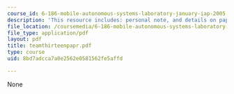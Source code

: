 ```yaml
---
course_id: 6-186-mobile-autonomous-systems-laboratory-january-iap-2005
description: 'This resource includes: personal note, and details on paper.'
file_location: /coursemedia/6-186-mobile-autonomous-systems-laboratory-january-iap-2005/8bd7adcca7a0e2562e0581562fe5affd_teamthirteenpapr.pdf
file_type: application/pdf
layout: pdf
title: teamthirteenpapr.pdf
type: course
uid: 8bd7adcca7a0e2562e0581562fe5affd

---
```

None